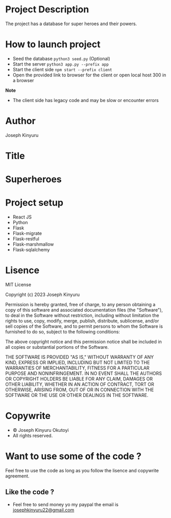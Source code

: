 # Project Description
The project has a database for super heroes and their powers.

# How to launch project
- Seed the database `python3 seed.py`   (Optional)
- Start the server `python3 app.py --prefix app`
- Start the client side `npm start --prefix client`
- Open the provided link to browser for the client or open local host 300 in a browser

**Note** 
- The client side has legacy code and may be slow or encounter errors


# Author
Joseph Kinyuru

# Title
# Superheroes

# Project setup
- React JS
- Python
- Flask
- Flask-migrate
- Flask-restful
- Flask-marshmallow
- Flask-sqlalchemy

# Lisence
MIT License

Copyright (c) 2023 Joseph Kinyuru

Permission is hereby granted, free of charge, to any person obtaining a copy of this software and associated documentation files (the "Software"), to deal in the Software without restriction, including without limitation the rights to use, copy, modify, merge, publish, distribute, sublicense, and/or sell copies of the Software, and to permit persons to whom the Software is furnished to do so, subject to the following conditions:

The above copyright notice and this permission notice shall be included in all copies or substantial portions of the Software.

THE SOFTWARE IS PROVIDED "AS IS," WITHOUT WARRANTY OF ANY KIND, EXPRESS OR IMPLIED, INCLUDING BUT NOT LIMITED TO THE WARRANTIES OF MERCHANTABILITY, FITNESS FOR A PARTICULAR PURPOSE AND NONINFRINGEMENT. IN NO EVENT SHALL THE AUTHORS OR COPYRIGHT HOLDERS BE LIABLE FOR ANY CLAIM, DAMAGES OR OTHER LIABILITY, WHETHER IN AN ACTION OF CONTRACT, TORT OR OTHERWISE, ARISING FROM, OUT OF OR IN CONNECTION WITH THE SOFTWARE OR THE USE OR OTHER DEALINGS IN THE SOFTWARE.

# Copywrite
* © Joseph Kinyuru Okutoyi
* All rights reserved.

# Want to use some of the code ?
Feel free to use the code as long as you follow the lisence and copywrite agreement.

## Like the code ?
* Feel free to send money yo my paypal the email is josephkinyuru22@gmail.com 
